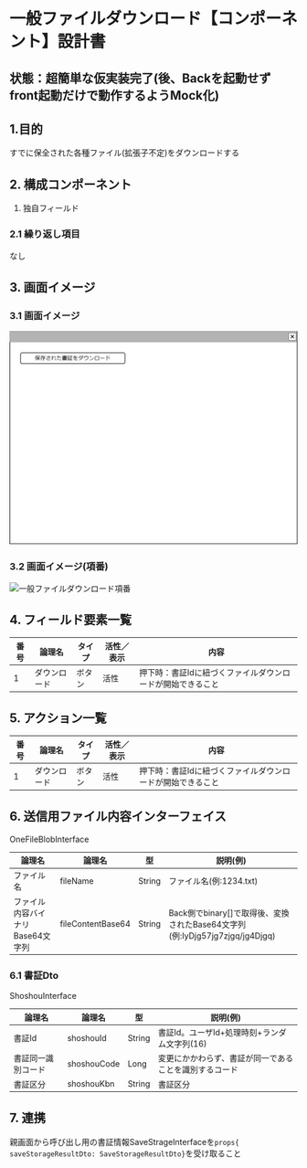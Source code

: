 ﻿# 一般ファイルダウンロード【コンポーネント】設計書

## 状態：超簡単な仮実装完了(後、Backを起動せずfront起動だけで動作するようMock化)

## 1.目的

すでに保全された各種ファイル(拡張子不定)をダウンロードする

## 2. 構成コンポーネント

1. 独自フィールド

### 2.1 繰り返し項目

なし

## 3. 画面イメージ

### 3.1 画面イメージ

![一般ファイルダウンロード](image/一般ファイルダウンロード.drawio.png)

### 3.2 画面イメージ(項番)

![一般ファイルダウンロード項番](image/一般ファイルダウンロード項番.drawio.png)

## 4. フィールド要素一覧

| 番号 |    論理名    | タイプ | 活性／表示 |                            内容                            |
| ---- | ------------ | ------ | ---------- | ---------------------------------------------------------- |
| 1    | ダウンロード | ボタン | 活性       | 押下時：書証Idに紐づくファイルダウンロードが開始できること |

## 5. アクション一覧

| 番号 |    論理名    | タイプ | 活性／表示 |                            内容                            |
| ---- | ------------ | ------ | ---------- | ---------------------------------------------------------- |
| 1    | ダウンロード | ボタン | 活性       | 押下時：書証Idに紐づくファイルダウンロードが開始できること |

## 6. 送信用ファイル内容インターフェイス

OneFileBlobInterface

|              論理名              |      論理名       |   型   |                                  説明(例)                                   |
| -------------------------------- | ----------------- | ------ | --------------------------------------------------------------------------- |
| ファイル名                       | fileName          | String | ファイル名(例:1234.txt)                                                     |
| ファイル内容バイナリBase64文字列 | fileContentBase64 | String | Back側でbinary[]で取得後、変換されたBase64文字列(例:IyDjg57jg7zjgq/jg4Djgq) |

### 6.1 書証Dto

ShoshouInterface

|       論理名       |   論理名    |   型   |                        説明(例)                        |
| ------------------ | ----------- | ------ | ------------------------------------------------------ |
| 書証Id             | shoshouId   | String | 書証Id。ユーザId+処理時刻+ランダム文字列(16)           |
| 書証同一識別コード | shoshouCode | Long   | 変更にかかわらず、書証が同一であることを識別するコード |
| 書証区分           | shoshouKbn  | String | 書証区分                                               |

## 7. 連携

親画面から呼び出し用の書証情報SaveStrageInterfaceを`props{ saveStorageResultDto: SaveStorageResultDto}`を受け取ること
